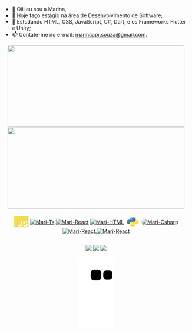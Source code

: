 - 👋 Oiii eu sou a Marina,
- 👀 Hoje faço estágio na área de Desenvolvimento de Software;  
- 🌱 Estudando HTML, CSS, JavaScript, C#, Dart, e os Frameworks Flutter e Unity;
- 📫 Contate-me no e-mail: marinaapr.souza@gmail.com.

<div align="center">
  <a href="https://github.com/marinaap">
  <img height="220em" width= "480em" src="https://github-readme-stats.vercel.app/api?username=marinaap&show_icons=true&theme=aura_dark&include_all_commits=true&count_private=true"/>
  <img height="220em" width="480em" src="https://github-readme-stats.vercel.app/api/top-langs/?username=marinaap&layout=compact&langs_count=4&theme=aura_dark"/>
</div>

  <div style="display: inline_block" align="center"><br>
  <img align="center" alt="Mari-Js" height="30" width="40" src="https://raw.githubusercontent.com/devicons/devicon/master/icons/javascript/javascript-plain.svg">
  <img align="center" alt="Mari-Ts" height="30" width="40" src="https://icongr.am/devicon/css3-original.svg?size=128&color=761e73">
  <img align="center" alt="Mari-React" height="30" width="40" src="https://icongr.am/devicon/html5-original.svg?size=128&color=761e73">
  <img align="center" alt="Mari-HTML" height="30" width="40" src="https://icongr.am/devicon/java-original.svg?size=128&color=761e73">
  <img align="center" alt="Mari-CSS" height="30" width="40" 
  <img align="center" alt="Mari-Python" height="30" width="40" src="https://raw.githubusercontent.com/devicons/devicon/master/icons/python/python-original.svg">
  <img align="center" alt="Mari-Csharp" height="30" width="40" 
  <img align="right" alt="Mari-pic" height="150" style="border-radius:50px;" 
  <img align="center" alt="Mari-Ts" height="30" width="40" 
       src="https://icongr.am/devicon/sass-original.svg?size=128&color=761e73">
    <img align="center" alt="Mari-React" height="30" width="40" src="https://icongr.am/devicon/android-plain-wordmark.svg?size=128&color=37df34">
    <img align="center" alt="Mari-React" height="30" width="40" src="https://icongr.am/devicon/csharp-original.svg?size=128&color=761e73">
</div>
  
  ##
  
  <div align="center"> 
  <a href="https://www.linkedin.com/in/marina-a-souza" target="_blank"><img src="https://img.shields.io/badge/-LinkedIn-%230077B5?style=for-the-badge&logo=linkedin&logoColor=white" target="_blank"></a> 
   <a href = "mailto:marinaapr.souza@gmail.com"><img src="https://img.shields.io/badge/-Gmail-%23333?style=for-the-badge&logo=gmail&logoColor=white" target="_blank"></a>
  <a href="https://instagram.com/marina.ninna" target="_blank"><img src="https://img.shields.io/badge/-Instagram-%23E4405F?style=for-the-badge&logo=instagram&logoColor=white" target="_blank"></a>
 
 

 

    
    
    
    
    
    
    
    
    
    
    
    
    
    
    
    
    
    
    
    
    
    
    
    
    
    
    
    
    
    
    
    
    
    
    
    
    
    
    
    
 
  ![Snake animation](https://github.com/rafaballerini/rafaballerini/blob/output/github-contribution-grid-snake.svg)
 
</div>
